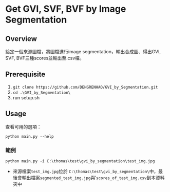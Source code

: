 # Get GVI, SVF, BVF by Image Segmentation 

## Overview

給定一個來源圖檔，將圖檔進行image segmentation，輸出合成圖、得出GVI, SVF, BVF三種scores並輸出至.csv檔。

## Prerequisite
1. `git clone https://github.com/DENGRENHAO/GVI_by_Segmentation.git`
2. `cd .\GVI_by_Segmentation\`
3. run setup.sh

## Usage

查看可用的選項：

```
python main.py --help
```

### 範例

```
python main.py -i C:\thomas\test\gvi_by_segmentation\test_img.jpg
```

- 來源檔案`test_img.jpg`位於 `C:\thomas\test\gvi_by_segmentation\`中，最後會輸出檔案`segmented_test_img.jpg`與‵`scores_of_test_img.csv`到本資料夾中
